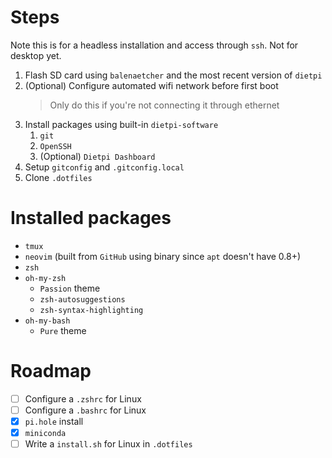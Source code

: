 # Steps
Note this is for a headless installation and access through `ssh`. Not for desktop yet.

1. Flash SD card using `balenaetcher` and the most recent version of `dietpi`
2. (Optional) Configure automated wifi network before first boot
   >Only do this if you're not connecting it through ethernet
3. Install packages using built-in `dietpi-software`
	1. `git`
	2. `OpenSSH`
	3. (Optional) `Dietpi Dashboard`
4. Setup `gitconfig` and `.gitconfig.local`
5. Clone `.dotfiles`

# Installed packages
- `tmux`
- `neovim` (built from `GitHub` using binary since `apt` doesn't have 0.8+)
- `zsh`
- `oh-my-zsh`
	- `Passion` theme
	- `zsh-autosuggestions`
	- `zsh-syntax-highlighting`
- `oh-my-bash`
	- `Pure` theme

# Roadmap
- [ ] Configure a `.zshrc` for Linux
- [ ] Configure a `.bashrc` for Linux
- [x] `pi.hole` install
- [x] `miniconda`
- [ ] Write a `install.sh` for Linux in `.dotfiles`